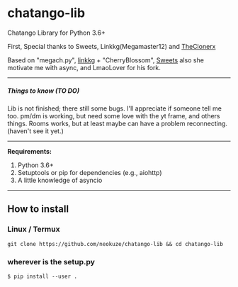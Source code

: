 # chatango-lib
Chatango Library for Python 3.6+

First, Special thanks to Sweets, Linkkg(Megamaster12) and [TheClonerx](https://github.com/linkkg/megach.py)

Based on "megach.py", [linkkg](https://github.com/linkkg/) + "CherryBlossom", [Sweets](https://github.com/sweets/) also she motivate me with async, and LmaoLover for his fork.

---
##### Things to know (TO DO)
Lib is not finished; there still some bugs. I'll appreciate if someone tell me too.
pm/dm is working, but need some love with the yt frame, and others things.
Rooms works, but at least maybe can have a problem reconnecting. (haven't see it yet.)

---
**Requirements:**

1. Python 3.6+
2. Setuptools or pip for dependencies (e.g., aiohttp)
3. A little knowledge of asyncio
---
## How to install
### Linux / Termux
`git clone https://github.com/neokuze/chatango-lib && cd chatango-lib`
### wherever is the setup.py
`$ pip install --user .`
